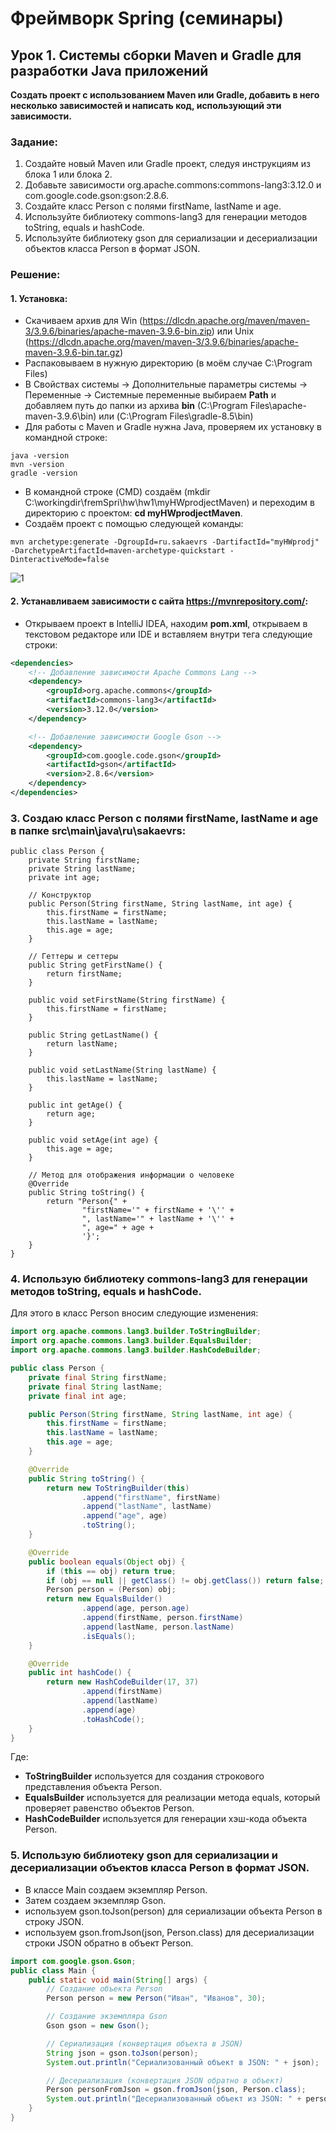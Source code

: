 # Фреймворк Spring (семинары)
## Урок 1. Системы сборки Maven и Gradle для разработки Java приложений
__Создать проект с использованием Maven или Gradle, добавить в него несколько зависимостей и написать код, использующий эти зависимости.__
### Задание:
1. Создайте новый Maven или Gradle проект, следуя инструкциям из блока 1 или блока 2.
2. Добавьте зависимости org.apache.commons:commons-lang3:3.12.0 и com.google.code.gson:gson:2.8.6.
3. Создайте класс Person с полями firstName, lastName и age.
4. Используйте библиотеку commons-lang3 для генерации методов toString, equals и hashCode.
5. Используйте библиотеку gson для сериализации и десериализации объектов класса Person в формат JSON.

### Решение:
#### 1. Установка:
- Скачиваем архив для Win (https://dlcdn.apache.org/maven/maven-3/3.9.6/binaries/apache-maven-3.9.6-bin.zip) или Unix (https://dlcdn.apache.org/maven/maven-3/3.9.6/binaries/apache-maven-3.9.6-bin.tar.gz)
- Распаковываем в нужную директорию (в моём случае C:\Program Files)
- В Свойствах системы -> Дополнительные параметры системы -> Переменные -> Системные переменные выбираем __Path__ и добавляем путь до папки из архива __bin__ (C:\Program Files\apache-maven-3.9.6\bin) или (C:\Program Files\gradle-8.5\bin)
- Для работы с Maven и Gradle нужна Java, проверяем их установку в командной строке:
~~~
java -version
mvn -version
gradle -version
~~~
- В командной строке (CMD) cоздаём (mkdir C:\workingdir\fremSpri\hw\hw1\myHWprodjectMaven) и переходим в директорию с проектом: __cd myHWprodjectMaven__.
- Создаём проект с помощью следующей команды:
~~~
mvn archetype:generate -DgroupId=ru.sakaevrs -DartifactId="myHWprodj" -DarchetypeArtifactId=maven-archetype-quickstart -DinteractiveMode=false
~~~
![1](img/1.bmp)
#### 2. Устанавливаем зависимости с сайта https://mvnrepository.com/:
- Открываем проект в IntelliJ IDEA, находим __pom.xml__, открываем в текстовом редакторе или IDE и вставляем внутри тега <dependencies> следующие строки:
```xml
<dependencies>
    <!-- Добавление зависимости Apache Commons Lang -->
    <dependency>
        <groupId>org.apache.commons</groupId>
        <artifactId>commons-lang3</artifactId>
        <version>3.12.0</version>
    </dependency>

    <!-- Добавление зависимости Google Gson -->
    <dependency>
        <groupId>com.google.code.gson</groupId>
        <artifactId>gson</artifactId>
        <version>2.8.6</version>
    </dependency>
</dependencies>
```
### 3. Создаю класс Person с полями firstName, lastName и age в папке __src\main\java\ru\sakaevrs__:
~~~
public class Person {
    private String firstName;
    private String lastName;
    private int age;

    // Конструктор
    public Person(String firstName, String lastName, int age) {
        this.firstName = firstName;
        this.lastName = lastName;
        this.age = age;
    }

    // Геттеры и сеттеры
    public String getFirstName() {
        return firstName;
    }

    public void setFirstName(String firstName) {
        this.firstName = firstName;
    }

    public String getLastName() {
        return lastName;
    }

    public void setLastName(String lastName) {
        this.lastName = lastName;
    }

    public int getAge() {
        return age;
    }

    public void setAge(int age) {
        this.age = age;
    }

    // Метод для отображения информации о человеке
    @Override
    public String toString() {
        return "Person{" +
                "firstName='" + firstName + '\'' +
                ", lastName='" + lastName + '\'' +
                ", age=" + age +
                '}';
    }
}
~~~
### 4. Использую библиотеку commons-lang3 для генерации методов toString, equals и hashCode.
Для этого в класс Person вносим следующие изменения:
```java
import org.apache.commons.lang3.builder.ToStringBuilder;
import org.apache.commons.lang3.builder.EqualsBuilder;
import org.apache.commons.lang3.builder.HashCodeBuilder;

public class Person {
    private final String firstName;
    private final String lastName;
    private final int age;

    public Person(String firstName, String lastName, int age) {
        this.firstName = firstName;
        this.lastName = lastName;
        this.age = age;
    }

    @Override
    public String toString() {
        return new ToStringBuilder(this)
                .append("firstName", firstName)
                .append("lastName", lastName)
                .append("age", age)
                .toString();
    }

    @Override
    public boolean equals(Object obj) {
        if (this == obj) return true;
        if (obj == null || getClass() != obj.getClass()) return false;
        Person person = (Person) obj;
        return new EqualsBuilder()
                .append(age, person.age)
                .append(firstName, person.firstName)
                .append(lastName, person.lastName)
                .isEquals();
    }

    @Override
    public int hashCode() {
        return new HashCodeBuilder(17, 37)
                .append(firstName)
                .append(lastName)
                .append(age)
                .toHashCode();
    }
}
```
Где:
- __ToStringBuilder__ используется для создания строкового представления объекта Person.
- __EqualsBuilder__ используется для реализации метода equals, который проверяет равенство объектов Person.
- __HashCodeBuilder__ используется для генерации хэш-кода объекта Person.
### 5. Использую библиотеку gson для сериализации и десериализации объектов класса Person в формат JSON.
- В классе Main создаем экземпляр Person.
- Затем создаем экземпляр Gson.
- используем gson.toJson(person) для сериализации объекта Person в строку JSON.
- используем gson.fromJson(json, Person.class) для десериализации строки JSON обратно в объект Person.
```java
import com.google.gson.Gson;
public class Main {
    public static void main(String[] args) {
        // Создание объекта Person
        Person person = new Person("Иван", "Иванов", 30);

        // Создание экземпляра Gson
        Gson gson = new Gson();

        // Сериализация (конвертация объекта в JSON)
        String json = gson.toJson(person);
        System.out.println("Сериализованный объект в JSON: " + json);

        // Десериализация (конвертация JSON обратно в объект)
        Person personFromJson = gson.fromJson(json, Person.class);
        System.out.println("Десериализованный объект из JSON: " + personFromJson);
    }
}
```
